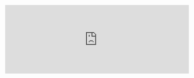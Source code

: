 <iframe src="https://github.com/sponsors/dainiuxt/card" title="Sponsor dainiuxt" height="225" width="600" style="border: 0;"></iframe>

